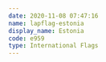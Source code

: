```yaml
---
date: 2020-11-08 07:47:16
name: lapflag-estonia
display_name: Estonia
code: e959
type: International Flags
---
```

